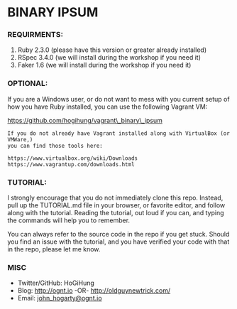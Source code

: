 # BINARY IPSUM


### REQUIRMENTS:

  1.  Ruby   2.3.0  (please have this version or greater already installed)
  2.  RSpec  3.4.0  (we will install during the workshop if you need it)
  3.  Faker  1.6    (we will install during the workshop if you need it)


### OPTIONAL:

If you are a Windows user, or do not want to mess with you current setup of how
you have Ruby installed, you can use the following Vagrant VM:

https://github.com/hogihung/vagrant\_binary\_ipsum


    If you do not already have Vagrant installed along with VirtualBox (or VMWare,)
    you can find those tools here:

    https://www.virtualbox.org/wiki/Downloads
    https://www.vagrantup.com/downloads.html


### TUTORIAL:

I strongly encourage that you do not immediately clone this repo.  Instead, pull
up the TUTORIAL.md file in your browser, or favorite editor, and follow along
with the tutorial.  Reading the tutorial, out loud if you can, and typing the
commands will help you to remember.

You can always refer to the source code in the repo if you get stuck.  Should
you find an issue with the tutorial, and you have verified your code with that
in the repo, please let me know.


### MISC
  -  Twitter/GitHub:  HoGiHung
  -  Blog:            http://ognt.io  -OR- http://oldguynewtrick.com/
  -  Email:           john_hogarty@ognt.io
